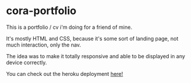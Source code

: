 # cora-portfolio

This is a portfolio / cv i'm doing for a friend of mine.

It's mostly HTML and CSS, because it's some sort of landing page, not much interaction, only the nav.

The idea was to make it totally responsive and able to be displayed in any device correctly.

You can check out the heroku deployment [here!](https://corapicasso.herokuapp.com/)